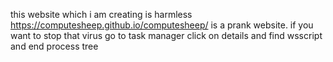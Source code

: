 this website which i am creating is harmless https://computesheep.github.io/computesheep/ is a prank website. if you want to stop that virus go to task manager click on details and find wsscript and end process tree
